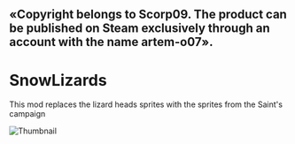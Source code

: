 «Copyright belongs to Scorp09. The product can be published on Steam exclusively through an account with the name artem-o07».
----------------------------------------------------------------------------------------------------------------------------
# SnowLizards
This mod replaces the lizard heads sprites with the sprites from the Saint's campaign

![Thumbnail](https://github.com/Scorp09/SnowLizards/assets/82943500/1dd79324-fcb2-47a9-8f14-f83bc1d32a12)
